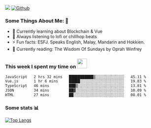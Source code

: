![](https://visitor-badge.laobi.icu/badge?page_id=seanho96.seanho96)
[![Github](https://img.shields.io/github/followers/seanho96?label=Follow&style=social)](https://github.com/seanho96)

### Some Things About Me: 👋
- 🌱 Currently learning about Blockchain & Vue
- :musical_note: Always listening to lofi or chillhop beats
- :zap: Fun facts: ESFJ. Speaks English, Malay, Mandarin and Hokkien.
- :book: Currently reading: The Wisdom Of Sundays by Oprah Winfrey

### This week I spent my time on <img src="https://media.giphy.com/media/SvQzkTQb3ZwKcj1QTO/giphy.gif" width="32">

<!--START_SECTION:waka-->

```txt
JavaScript   2 hrs 32 mins   ███████████▒░░░░░░░░░░░░░   45.11 %
Vue.js       1 hr 6 mins     █████░░░░░░░░░░░░░░░░░░░░   19.83 %
TypeScript   46 mins         ███▒░░░░░░░░░░░░░░░░░░░░░   13.81 %
JSON         34 mins         ██▓░░░░░░░░░░░░░░░░░░░░░░   10.09 %
HTML         27 mins         ██░░░░░░░░░░░░░░░░░░░░░░░   08.01 %
```

<!--END_SECTION:waka-->

### Some stats 📊

[![Top Langs](https://github-readme-stats.vercel.app/api/top-langs/?username=seanho96&layout=compact&theme=graywhite)](https://github.com/anuraghazra/github-readme-stats)
<br/>
<!-- ![GitHub stats](https://github-readme-stats.vercel.app/api?username=seanho96&show_icons=true&theme=graywhite)-->

